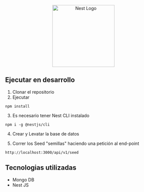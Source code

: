 <p align="center">
  <a href="http://nestjs.com/" target="blank"><img src="https://nestjs.com/img/logo-small.svg" width="200" alt="Nest Logo" /></a>
</p>

## Ejecutar en desarrollo
1. Clonar el repositorio
2. Ejecutar
```
npm install
```
3. Es necesario tener Nest CLI instalado
```
npm i -g @nestjs/cli
```

4. Crear y Levatar la base de datos

5. Correr los Seed "semillas" haciendo una petición al end-point
```
http://localhost:3000/api/v1/seed
```
## Tecnologias utilizadas
* Mongo DB
* Nest JS
